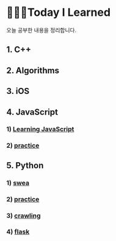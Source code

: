 # 👩🏻‍💻Today I Learned

오늘 공부한 내용을 정리합니다.



## 1. C++

## 2. Algorithms

## 3. iOS

## 4. JavaScript

### 1) [Learning JavaScript](javascript/learning-javascript)

### 2) [practice](javascript/practice)

## 5. Python

### 1) [swea](python/swea)

### 2) [practice](python/practice)

### 3) [crawling](python/crawling)

### 4) [flask](python/flask)

